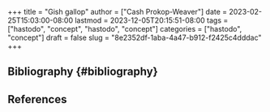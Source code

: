 +++
title = "Gish gallop"
author = ["Cash Prokop-Weaver"]
date = 2023-02-25T15:03:00-08:00
lastmod = 2023-12-05T20:15:51-08:00
tags = ["hastodo", "concept", "hastodo", "concept"]
categories = ["hastodo", "concept"]
draft = false
slug = "8e2352df-1aba-4a47-b912-f2425c4dddac"
+++

## Bibliography {#bibliography}

## References

<style>.csl-entry{text-indent: -1.5em; margin-left: 1.5em;}</style><div class="csl-bib-body">
</div>
